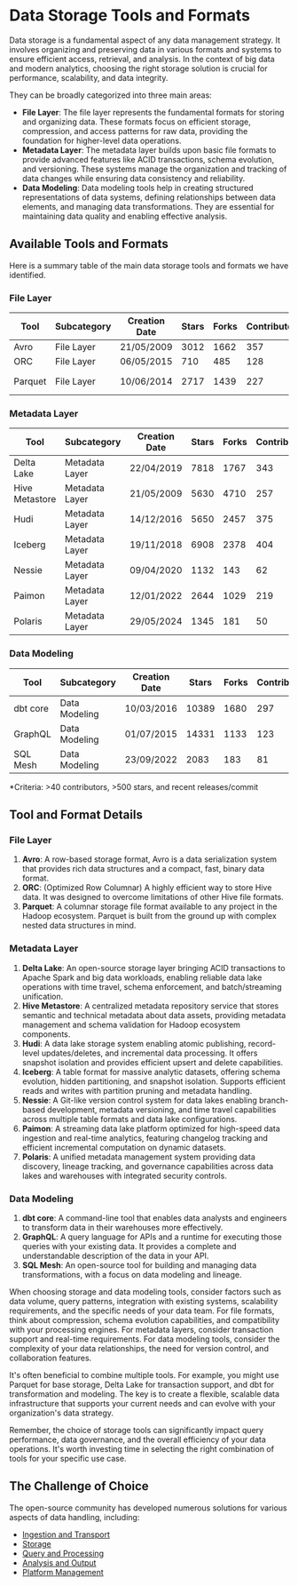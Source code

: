 # Data Storage Tools and Formats

Data storage is a fundamental aspect of any data management strategy. It involves organizing and preserving data in various formats and systems to ensure efficient access, retrieval, and analysis. In the context of big data and modern analytics, choosing the right storage solution is crucial for performance, scalability, and data integrity.

They can be broadly categorized into three main areas:
- **File Layer**: The file layer represents the fundamental formats for storing and organizing data. These formats focus on efficient storage, compression, and access patterns for raw data, providing the foundation for higher-level data operations.
- **Metadata Layer**: The metadata layer builds upon basic file formats to provide advanced features like ACID transactions, schema evolution, and versioning. These systems manage the organization and tracking of data changes while ensuring data consistency and reliability.
- **Data Modeling**: Data modeling tools help in creating structured representations of data systems, defining relationships between data elements, and managing data transformations. They are essential for maintaining data quality and enabling effective analysis.

## Available Tools and Formats

Here is a summary table of the main data storage tools and formats we have identified.

### File Layer

| Tool | Subcategory | Creation Date | Stars | Forks | Contributors | Last Release | Latest Commit | Meets Criteria* | Link |
|---|---|---|---|---|---|---|---|---|---|
| Avro | File Layer | 21/05/2009 | 3012 | 1662 | 357 | 05/08/2024 | 19/02/2025 | Yes | https://github.com/apache/avro |
| ORC | File Layer | 06/05/2015 | 710 | 485 | 128 | 10/01/2025 | 16/02/2025 | Yes | https://github.com/apache/orc |
| Parquet | File Layer | 10/06/2014 | 2717 | 1439 | 227 | 02/12/2024 | 17/02/2025 | Yes | https://github.com/apache/parquet-mr |

### Metadata Layer

| Tool | Subcategory | Creation Date | Stars | Forks | Contributors | Last Release | Latest Commit | Meets Criteria* | Link |
|---|---|---|---|---|---|---|---|---|---|
| Delta Lake | Metadata Layer | 22/04/2019 | 7818 | 1767 | 343 | 06/01/2025 | 19/02/2025 | Yes | https://github.com/delta-io/delta |
| Hive Metastore | Metadata Layer | 21/05/2009 | 5630 | 4710 | 257 | N/A | 19/02/2025 | Yes | https://github.com/apache/hive |
| Hudi | Metadata Layer | 14/12/2016 | 5650 | 2457 | 375 | 19/02/2025 | 19/02/2025 | Yes | https://github.com/apache/hudi |
| Iceberg | Metadata Layer | 19/11/2018 | 6908 | 2378 | 404 | 13/02/2025 | 19/02/2025 | Yes | https://github.com/apache/iceberg |
| Nessie | Metadata Layer | 09/04/2020 | 1132 | 143 | 62 | 18/02/2025 | 19/02/2025 | Yes | https://github.com/projectnessie/nessie |
| Paimon | Metadata Layer | 12/01/2022 | 2644 | 1029 | 219 | N/A | 19/02/2025 | Yes | https://github.com/apache/paimon |
| Polaris | Metadata Layer | 29/05/2024 | 1345 | 181 | 50 | N/A | 19/02/2025 | Yes | https://github.com/apache/polaris |

### Data Modeling

| Tool | Subcategory | Creation Date | Stars | Forks | Contributors | Last Release | Latest Commit | Meets Criteria* | Link |
|---|---|---|---|---|---|---|---|---|---|
| dbt core | Data Modeling | 10/03/2016 | 10389 | 1680 | 297 | 29/01/2025 | 19/02/2025 | Yes | https://github.com/dbt-labs/dbt-core |
| GraphQL | Data Modeling | 01/07/2015 | 14331 | 1133 | 123 | 27/10/2021 | 06/02/2025 | Yes | https://github.com/graphql/graphql-spec |
| SQL Mesh | Data Modeling | 23/09/2022 | 2083 | 183 | 81 | 19/02/2025 | 19/02/2025 | Yes | https://github.com/TobikoData/sqlmesh |

*Criteria: >40 contributors, >500 stars, and recent releases/commit

## Tool and Format Details

### File Layer

1. **Avro**: A row-based storage format, Avro is a data serialization system that provides rich data structures and a compact, fast, binary data format.
2. **ORC**: (Optimized Row Columnar) A highly efficient way to store Hive data. It was designed to overcome limitations of other Hive file formats.
3. **Parquet**: A columnar storage file format available to any project in the Hadoop ecosystem. Parquet is built from the ground up with complex nested data structures in mind.

### Metadata Layer

1. **Delta Lake**: An open-source storage layer bringing ACID transactions to Apache Spark and big data workloads, enabling reliable data lake operations with time travel, schema enforcement, and batch/streaming unification.
2. **Hive Metastore**: A centralized metadata repository service that stores semantic and technical metadata about data assets, providing metadata management and schema validation for Hadoop ecosystem components.
3. **Hudi**: A data lake storage system enabling atomic publishing, record-level updates/deletes, and incremental data processing. It offers snapshot isolation and provides efficient upsert and delete capabilities.
4. **Iceberg**: A table format for massive analytic datasets, offering schema evolution, hidden partitioning, and snapshot isolation. Supports efficient reads and writes with partition pruning and metadata handling.
5. **Nessie**: A Git-like version control system for data lakes enabling branch-based development, metadata versioning, and time travel capabilities across multiple table formats and data lake configurations.
6. **Paimon**: A streaming data lake platform optimized for high-speed data ingestion and real-time analytics, featuring changelog tracking and efficient incremental computation on dynamic datasets.
7. **Polaris**: A unified metadata management system providing data discovery, lineage tracking, and governance capabilities across data lakes and warehouses with integrated security controls.

### Data Modeling

1. **dbt core**: A command-line tool that enables data analysts and engineers to transform data in their warehouses more effectively.
2. **GraphQL**: A query language for APIs and a runtime for executing those queries with your existing data. It provides a complete and understandable description of the data in your API.
3. **SQL Mesh**: An open-source tool for building and managing data transformations, with a focus on data modeling and lineage.

When choosing storage and data modeling tools, consider factors such as data volume, query patterns, integration with existing systems, scalability requirements, and the specific needs of your data team. For file formats, think about compression, schema evolution capabilities, and compatibility with your processing engines. For metadata layers, consider transaction support and real-time requirements. For data modeling tools, consider the complexity of your data relationships, the need for version control, and collaboration features.

It's often beneficial to combine multiple tools. For example, you might use Parquet for base storage, Delta Lake for transaction support, and dbt for transformation and modeling. The key is to create a flexible, scalable data infrastructure that supports your current needs and can evolve with your organization's data strategy.

Remember, the choice of storage tools can significantly impact query performance, data governance, and the overall efficiency of your data operations. It's worth investing time in selecting the right combination of tools for your specific use case.

## The Challenge of Choice
The open-source community has developed numerous solutions for various aspects of data handling, including:
- [Ingestion and Transport](01.ingestion_and_transport.md)
- [Storage](02.storage.md)
- [Query and Processing](03.query_and_processing.md)
- [Analysis and Output](04.analysis_and_output.md)
- [Platform Management](05.platform_management.md)